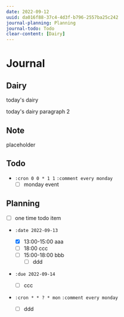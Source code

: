 ```yaml
---
date: 2022-09-12
uuid: da016f88-37c4-4d3f-b796-2557ba25c242
journal-planning: Planning
journal-todo: Todo
clear-content: [Dairy]
---
```


# Journal

## Dairy

today's dairy

today's dairy paragraph 2

## Note

placeholder

## Todo

- `:cron 0 0 * 1 1`
  `:comment every monday`
  - [ ] monday event

## Planning

- [ ] one time todo item

- `:date 2022-09-13`

  - [x] 13:00-15:00 aaa
  - [ ] 18:00 ccc
  - [ ] 15:00-18:00 bbb
    - [ ] ddd

- `:due 2022-09-14`

  - [ ] ccc

- `:cron * * ? * mon`
  `:comment every monday`
  - [ ] ddd

